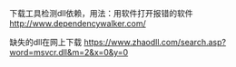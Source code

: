 下载工具检测dll依赖，用法：用软件打开报错的软件
http://www.dependencywalker.com/

缺失的dll在网上下载
https://www.zhaodll.com/search.asp?word=msvcr.dll&m=2&x=0&y=0